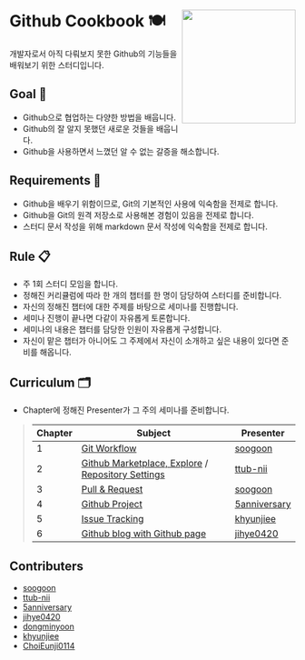 # Github Cookbook 🍽 <img src="https://github.githubassets.com/images/modules/logos_page/Octocat.png" width="200" align=right>
개발자로서 아직 다뤄보지 못한 Github의 기능들을 배워보기 위한 스터디입니다.

## Goal 🌟

- Github으로 협업하는 다양한 방법을 배웁니다.
- Github의 잘 알지 못했던 새로운 것들을 배웁니다.
- Github을 사용하면서 느꼈던 알 수 없는 갈증을 해소합니다.

## Requirements 📌

- Github을 배우기 위함이므로, Git의 기본적인 사용에 익숙함을 전제로 합니다.
- Github을 Git의 원격 저장소로 사용해본 경험이 있음을 전제로 합니다.
- 스터디 문서 작성을 위해 markdown 문서 작성에 익숙함을 전제로 합니다.

## Rule 📋

- 주 1회 스터디 모임을 합니다.
- 정해진 커리큘럼에 따라 한 개의 챕터를 한 명이 담당하여 스터디를 준비합니다.
- 자신의 정해진 챕터에 대한 주제를 바탕으로 세미나를 진행합니다.
- 세미나 진행이 끝나면 다같이 자유롭게 토론합니다.
- 세미나의 내용은 챕터를 담당한 인원이 자유롭게 구성합니다.
- 자신이 맡은 챕터가 아니어도 그 주제에서 자신이 소개하고 싶은 내용이 있다면 준비를 해옵니다.

## Curriculum 🗂

- Chapter에 정해진 Presenter가 그 주의 세미나를 준비합니다.

> | Chapter | Subject                 | Presenter      |
> | ------- | ----------------------- | -------------- |
> | 1       |       [Git Workflow](Git-Github-Collaborating.md)       | [soogoon](https://github.com/soogoon) |
> | 2       | [Github Marketplace, Explore](Github-Marketplace-Explore.md) / [Repository Settings](Repository-Settings.md)  |   [ttub-nii](https://github.com/ttub-nii)  |
> | 3       | [Pull & Request](Pull-Request.md) | [soogoon](https://github.com/soogoon) |
> | 4       | [Github Project](About-Git-Project.md) | [5anniversary](https://github.com/5anniversary) |
> | 5       | [Issue Tracking]() | [khyunjiee](https://github.com/khyunjiee) |
> | 6       | [Github blog with Github page]() | [jihye0420](https://github.com/jihye0420) |

## Contributers

- [soogoon](https://github.com/soogoon)
- [ttub-nii](https://github.com/ttub-nii)
- [5anniversary](https://github.com/5anniversary)
- [jihye0420](https://github.com/jihye0420)
- [dongminyoon](https://github.com/dongminyoon)
- [khyunjiee](https://github.com/khyunjiee)
- [ChoiEunji0114](https://github.com/ChoiEunji0114)
